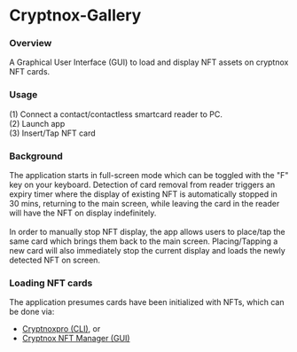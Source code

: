 # Cryptnox-Gallery

### Overview

A Graphical User Interface (GUI) to load and display NFT assets on cryptnox NFT cards.

### Usage
(1) Connect a contact/contactless smartcard reader to PC. <br>
(2) Launch app <br>
(3) Insert/Tap NFT card <br>

### Background
The application starts in full-screen mode which can be toggled with the "F" key on your keyboard.
Detection of card removal from reader triggers an expiry timer where the display of existing NFT is automatically stopped in 30 mins, returning to the main screen, while leaving the card in the reader will have the NFT on display indefinitely. <br> <br>
In order to manually stop NFT display, the app allows users to place/tap the same card which brings them back to the main screen.
Placing/Tapping a new card will also immediately stop the current display and loads the newly detected NFT on screen.

### Loading NFT cards
The application presumes cards have been initialized with NFTs, which can be done via:<br>
* [Cryptnoxpro (CLI)](https://github.com/Cryptnox-Software/cryptnoxpro), or
* [Cryptnox NFT Manager (GUI)](https://github.com/Cryptnox-Software/Cryptnox-NFT-Manager)
